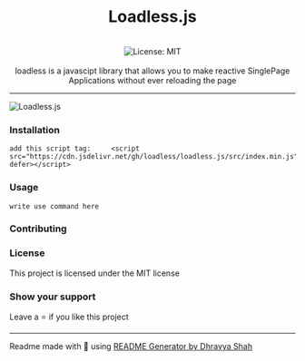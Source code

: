 <div align="center">
<h1 align="center">Loadless.js</h1>
<br />
<img alt="License: MIT" src="https://img.shields.io/badge/License-MIT-blue.svg" /><br>
<br>
loadless is a javascipt library that allows you to make reactive SinglePage Applications  without ever reloading the page
</div>

***
![Loadless.js](https://us-east-1.tixte.net/uploads/img.dhravya.dev/l15fdjrdd0a.gif)

### Installation
```
add this script tag:     <script src="https://cdn.jsdelivr.net/gh/loadless/loadless.js/src/index.min.js" defer></script>
```

### Usage
```
write use command here
```

### Contributing

### License
This project is licensed under the MIT license
### Show your support
Leave a ⭐ if you like this project

***
Readme made with 💖 using [README Generator by Dhravya Shah](https://github.com/Dhravya/readme-generator)